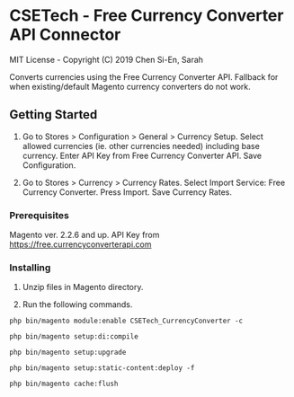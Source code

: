 # CSETech - Free Currency Converter API Connector
MIT License - Copyright (C) 2019 Chen Si-En, Sarah

Converts currencies using the Free Currency Converter API. Fallback for when existing/default Magento currency converters do not work.

## Getting Started

1. Go to Stores > Configuration > General > Currency Setup.
Select allowed currencies (ie. other currencies needed) including base currency.
Enter API Key from Free Currency Converter API.
Save Configuration.

2. Go to Stores > Currency > Currency Rates.
Select Import Service: Free Currency Converter.
Press Import.
Save Currency Rates.

### Prerequisites

Magento ver. 2.2.6 and up.
API Key from https://free.currencyconverterapi.com

### Installing

1. Unzip files in Magento directory.

2. Run the following commands.

```
php bin/magento module:enable CSETech_CurrencyConverter -c
```
```
php bin/magento setup:di:compile
```
```
php bin/magento setup:upgrade
```
```
php bin/magento setup:static-content:deploy -f
```
```
php bin/magento cache:flush
```
